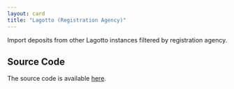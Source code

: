```yaml
---
layout: card
title: "Lagotto (Registration Agency)"
---
```


Import deposits from other Lagotto instances filtered by registration agency.

## Source Code
The source code is available [here](https://github.com/lagotto/lagotto/blob/master/app/models/agents/lagotto_registration_agency.rb).
